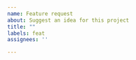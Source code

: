 ```yaml
---
name: Feature request
about: Suggest an idea for this project
title: ""
labels: feat
assignees: ''

---
```



